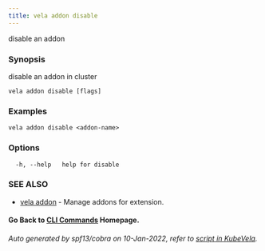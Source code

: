 ```yaml
---
title: vela addon disable
---
```


disable an addon

### Synopsis

disable an addon in cluster

```
vela addon disable [flags]
```

### Examples

```
vela addon disable <addon-name>
```

### Options

```
  -h, --help   help for disable
```

### SEE ALSO

* [vela addon](vela_addon)	 - Manage addons for extension.

#### Go Back to [CLI Commands](vela) Homepage.


###### Auto generated by spf13/cobra on 10-Jan-2022, refer to [script in KubeVela](https://github.com/oam-dev/kubevela/tree/master/hack/docgen).
